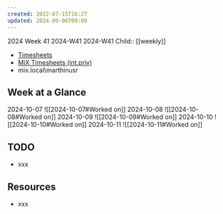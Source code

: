 ```yaml
---
created: 2022-07-15T16:27
updated: 2024-09-06T09:09
---
```

2024 Week 41
2024-W41 2024-W41
Child:: [[weekly]]

- [Timesheets](http://timesheets.mixtelematics.com/MixTimesheetsUI/app/index.html#/TimeSheet)
- [MiX Timesheets (int.priv)](http://timesheets.int.priv/MixTimesheetsUI/app/index.html#/Login)
- mix.local\marthinusr

## Week at a Glance

2024-10-07
![[2024-10-07#Worked on]]
2024-10-08
![[2024-10-08#Worked on]]
2024-10-09
![[2024-10-09#Worked on]]
2024-10-10
![[2024-10-10#Worked on]]
2024-10-11
![[2024-10-11#Worked on]]

## TODO

- xxx

## Resources

- xxx


